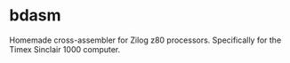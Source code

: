 # bdasm
Homemade cross-assembler for Zilog z80 processors. Specifically for the Timex Sinclair 1000 computer.
